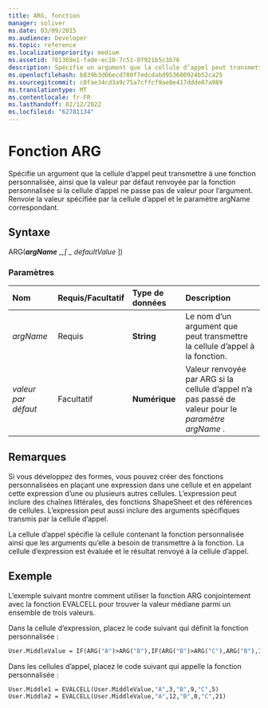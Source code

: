 ```yaml
---
title: ARG, fonction
manager: soliver
ms.date: 03/09/2015
ms.audience: Developer
ms.topic: reference
ms.localizationpriority: medium
ms.assetid: 781369e1-fade-ec10-7c51-0f921b5c3b76
description: Spécifie un argument que la cellule d’appel peut transmettre à une fonction personnalisée, ainsi que la valeur par défaut renvoyée par la fonction personnalisée si la cellule d’appel ne passe pas de valeur pour l’argument. Renvoie la valeur spécifiée par la cellule d’appel et le paramètre argName correspondant.
ms.openlocfilehash: b839b3d06ecd780f7edcdabd953600924b52ca25
ms.sourcegitcommit: c0fae34cd3a9c75a7cffcf9ae8e417ddde07a989
ms.translationtype: MT
ms.contentlocale: fr-FR
ms.lasthandoff: 02/12/2022
ms.locfileid: "62781134"
---
```

# <a name="arg-function"></a>Fonction ARG

Spécifie un argument que la cellule d’appel peut transmettre à une fonction personnalisée, ainsi que la valeur par défaut renvoyée par la fonction personnalisée si la cellule d’appel ne passe pas de valeur pour l’argument. Renvoie la valeur spécifiée par la cellule d’appel et le paramètre argName correspondant.
  
## <a name="syntax"></a>Syntaxe

ARG(***argName** _,[ _ *_defaultValue_** ]) 
  
### <a name="parameters"></a>Paramètres

|**Nom**|**Requis/Facultatif**|**Type de données**|**Description**|
|:-----|:-----|:-----|:-----|
| _argName_ <br/> |Requis  <br/> |**String** <br/> |Le nom d’un argument que peut transmettre la cellule d’appel à la fonction. |
| _valeur par défaut_ <br/> |Facultatif  <br/> |**Numérique** <br/> |Valeur renvoyée par ARG si la cellule d’appel n’a pas passé de valeur pour le  _paramètre argName_ . |
   
## <a name="remarks"></a>Remarques

Si vous développez des formes, vous pouvez créer des fonctions personnalisées en plaçant une expression dans une cellule et en appelant cette expression d’une ou plusieurs autres cellules. L’expression peut inclure des chaînes littérales, des fonctions ShapeSheet et des références de cellules. L’expression peut aussi inclure des arguments spécifiques transmis par la cellule d’appel. 
  
La cellule d’appel spécifie la cellule contenant la fonction personnalisée ainsi que les arguments qu’elle a besoin de transmettre à la fonction. La cellule d’expression est évaluée et le résultat renvoyé à la cellule d’appel.
  
## <a name="example"></a>Exemple

L’exemple suivant montre comment utiliser la fonction ARG conjointement avec la fonction EVALCELL pour trouver la valeur médiane parmi un ensemble de trois valeurs. 
  
Dans la cellule d’expression, placez le code suivant qui définit la fonction personnalisée : 
  
```vb
User.MiddleValue = IF(ARG("A")>ARG("B"),IF(ARG("B")>ARG("C"),ARG("B"),IF(ARG("A")>ARG("C"),ARG("C"),ARG("A"))),IF(ARG("A")>ARG("C"),ARG("A"),IF(ARG("B")>ARG("C"),ARG("C"),ARG("B"))))
```

Dans les cellules d’appel, placez le code suivant qui appelle la fonction personnalisée :
  
```vb
User.Middle1 = EVALCELL(User.MiddleValue,"A",3,"B",9,"C",5) 
User.Middle2 = EVALCELL(User.MiddleValue,"A",12,"B",0,"C",21) 

```


